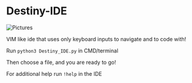 # Destiny-IDE

![Pictures](https://user-images.githubusercontent.com/79488582/149254606-bd810cbb-eb4d-4c56-bedd-1a9ccf6a0567.PNG)



VIM like ide that uses only keyboard inputs to navigate and to code with!


Run `python3 Destiny_IDE.py` in CMD/terminal

Then choose a file, and you are ready to go!

For additional help run `!help` in the IDE

